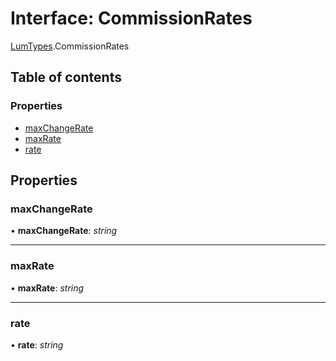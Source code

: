 # Interface: CommissionRates

[LumTypes](../modules/lumtypes.md).CommissionRates

## Table of contents

### Properties

- [maxChangeRate](lumtypes.commissionrates.md#maxchangerate)
- [maxRate](lumtypes.commissionrates.md#maxrate)
- [rate](lumtypes.commissionrates.md#rate)

## Properties

### maxChangeRate

• **maxChangeRate**: *string*

___

### maxRate

• **maxRate**: *string*

___

### rate

• **rate**: *string*
